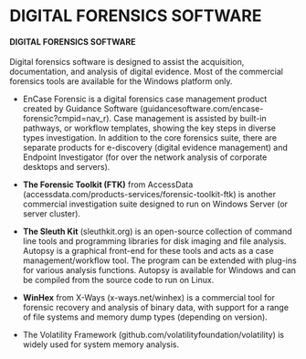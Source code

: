 # DIGITAL FORENSICS SOFTWARE

#### DIGITAL FORENSICS SOFTWARE

Digital forensics software is designed to assist the acquisition, documentation, and analysis of digital evidence. Most of the commercial forensics tools are available for the Windows platform only.

-   EnCase Forensic is a digital forensics case management product created by Guidance Software (guidancesoftware.com/encase-forensic?cmpid=nav\_r). Case management is assisted by built-in pathways, or workflow templates, showing the key steps in diverse types investigation. In addition to the core forensics suite, there are separate products for e-discovery (digital evidence management) and Endpoint Investigator (for over the network analysis of corporate desktops and servers).

  

-   **The Forensic Toolkit (FTK)** from AccessData (accessdata.com/products-services/forensic-toolkit-ftk) is another commercial investigation suite designed to run on Windows Server (or server cluster).
  
-   **The Sleuth Kit** (sleuthkit.org) is an open-source collection of command line tools and programming libraries for disk imaging and file analysis. Autopsy is a graphical front-end for these tools and acts as a case management/workflow tool. The program can be extended with plug-ins for various analysis functions. Autopsy is available for Windows and can be compiled from the source code to run on Linux.
  
-   **WinHex** from X-Ways (x-ways.net/winhex) is a commercial tool for forensic recovery and analysis of binary data, with support for a range of file systems and memory dump types (depending on version).
  
-   The Volatility Framework (github.com/volatilityfoundation/volatility) is widely used for system memory analysis.